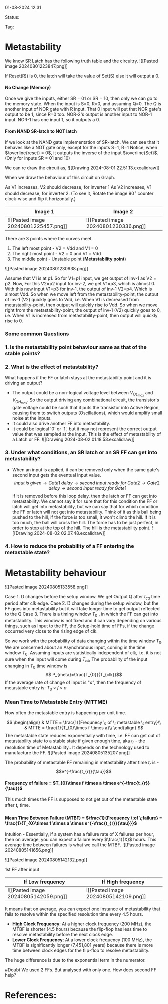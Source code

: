 01-08-2024 12:31

Status:

Tag:


# Metastability


We know SR Latch has the following truth table and the circuitry.
![[Pasted image 20240801223847.png]]

If Reset(R)) is 0, the latch will take the value of Set(S) else it will output a 0.
#### No Change (Memory)
Once we give the inputs, either SR = 01 or SR = 10, then only we can go to the memory state.
When the input is S=0, R=0, and assuming Q=0. The Q is another input of NOR gate with R input. That 0 input will put that NOR gate's output to be 1, since R=0 too. NOR-2's output is another input to NOR-1 input. NOR-1 has one input 1, so it outputs a 0. 

#### From NAND SR-latch to NOT latch
If we look at the NAND gate implementation of SR-latch. We can see that it behaves like a NOT gate only, except for the inputs S=1, R=1
Notice, when $\overline{reset} = 0$, it outputs the inverse of the input $\overline{Set}$. (Only for inputs SR = 01 and 10)

We can re draw the circuit as,
![[Drawing 2024-08-01 22.51.13.excalidraw]]

When we draw the behaviour of this circuit on Graph.

As V1 increases, V2 should decrease, for inverter 1
As V2 increases, V1 should decrease, for inverter 2. (To see it, Rotate the image $90^\circ$ counter clock-wise and flip it horizontally.)

| Image 1                              | Image 2                              |
| ------------------------------------ | ------------------------------------ |
| ![[Pasted image 20240801225457.png]] | ![[Pasted image 20240801230336.png]] |

There are 3 points where the curves meet. 
1. The left most point - V2 = Vdd and V1 = 0
2. The right most point - V2 = 0 and V1 = Vdd
3. The middle point - Unstable point (**Metastability point**)

![[Pasted image 20240801230938.png]]


Assume that V1 is at p1. So for V1=p1 input, we get output of inv-1 as V2 = p2.
Now, For this V2=p2 input for inv-2, we get V1=p3, which is almost 0.
With this new input V1=p3 for inv-1, the output of inv-1 V2=p4. Which is almost Vdd.
So when we move left from the metastability-point, the output of inv-1 (V2) quickly goes to Vdd, i.e. When V1 is decreased from metastability-point, then output will quickly rise to Vdd. 
So when we move right from the metastability-point, the output of inv-1 (V2) quickly goes to 0, i.e. When V1 is increased from metastability-point, then output will quickly rise to 0. 

### Some common Questions


### 1. Is the metastability point behaviour same as that of the stable points?


### 2. What is the effect of metastability?

What happens if the FF or latch stays at the metastability point and it is driving an output?
- The output could be a non-logical voltage level between $V_{OL_{max}}$ and $V_{OH_{max}}$.  So the output driving any combinational circuit, the transistor's gate voltage could be such that it puts the transistor into Active Region, causing them to switch outputs (Oscillations), which would amplify small noise at the inputs.
- It could also drive another FF into metastability.
- It could be logical '0' or '1', but it may not represent the correct output value that was sampled at the input.
This is the effect of metastability of a Latch or FF.
![[Drawing 2024-08-02 01.18.53.excalidraw]]
### 3. Under what conditions, an SR latch or an SR FF can get into metastability?

- When an input is applied, it can be removed only when the same gate's second input gets the eventual input value. 
$$
input\;is\;given \rightarrow Gate1\;delay \rightarrow second\;input\; ready\;for \;Gate2 \rightarrow Gate2\;delay \rightarrow second\;input\; ready\;for \;Gate1   
$$
If it is removed before this loop delay. then the latch or FF can get into metastability.
We cannot say it for sure that for this condition the FF or latch will get into metastability, but we can say that for which condition the FF or latch will not get into metastability.
Think of it as this ball being pushed to the hill, if the force is too small, it won't climb the hill. If it is too much, the ball will cross the hill. The force has to be just perfect, in order to stop at the top of the hill. The hill is the metastability point.
![[Drawing 2024-08-02 02.07.48.excalidraw]]
### 4. How to reduce the probability of a FF entering the metastable state?




# Metastability behaviour

![[Pasted image 20240805133558.png]]
 
Case 1. D changes before the setup window. We get Output Q after $t_{cq}$ time period after clk edge.
Case 2. D changes during the setup window, but the FF goes into metastability but it will take longer time to get output reflected to the Q
Case 3. There is a timing window $T_0$ , in which the FF can get into metastability. This window is not fixed and it can vary depending on various things, such as Input to the FF, the Setup-hold time of FFs, if the change occurred very close to the rising edge of clk.

So we work with the probability of data changing within the time window $T_{0}$.  We are concerned about an Asynchronous input, coming in the time window $T_{0}$.
Assuming inputs are statistically independent of clk, i.e. it is not sure when the input will come during $T_{clk}$
The probability of the input changing in $T_{0}$ time window is $$ P_{meta}=\frac{T_{0}}{T_{clk}}$$
If the average rate of change of input is "$a$", then the frequency of metastable entry is: $T_{0} \times f \times a$

### Mean Time to Metastable Entry (MTTME)

How often the metastable entry is happening per unit time.


$$
\begin{align}
& MTTE = \frac{1}{Frequnecy \; of \; metastable \; entry}\\
& MTTE = \frac{1}{T_{0}\times f \times a}\\
\end{align}
$$
The metastable state reduces exponentially with time, i.e. FF can get out of metastability state to a stable state if given enough time, aka $t_{r}$ - the resolution time of Metastability.. It depends on the technology used to manufacture the FF. 
![[Pasted image 20240805135207.png]]

The probability of metastable FF remaining in metastability after time $t_{r}$ is - $$e^{-\frac{t_{r}}{\tau}}$$
#### Frequency of failure = $T_{0}\times f \times a \times e^{-\frac{t_{r}}{\tau}}$
This much times the FF is supposed to not get out of the metastable state after $t_{r}$ time.

#### Mean Time Between Failure (MTBF) = $\frac{1}{Frequency \;of \;failure} = \frac{1}{T_{0}\times f \times a \times e^{-\frac{t_{r}}{\tau}}}$  
Intuition - Essentially, if a system has a failure rate of X failures per hour, then on average, you can expect a failure every $\frac{1}{X}$ hours. This average time between failures is what we call the MTBF.
![[Pasted image 20240805141656.png]]

![[Pasted image 20240805142132.png]]

1st FF after input

| If Low frequency                     | If High frequency                    |
| ------------------------------------ | ------------------------------------ |
| ![[Pasted image 20240805142059.png]] | ![[Pasted image 20240805142109.png]] |

It means that on average, you can expect one instance of metastability that fails to resolve within the specified resolution time every 4.5 hours.
- **High Clock Frequency**: At a higher clock frequency (200 MHz), the MTBF is shorter (4.5 hours) because the flip-flop has less time to resolve metastability before the next clock edge.
- **Lower Clock Frequency**: At a lower clock frequency (100 MHz), the MTBF is significantly longer (7,451,801 years) because there is more time between clock edges for the flip-flop to resolve metastability.

The huge difference is due to the exponential term in the numerator. 

#Doubt We used 2 FFs. But analysed with only one. How does second FF help?
# References:


